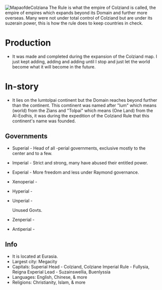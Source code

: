 ![MapaofdeColziana](https://user-images.githubusercontent.com/97926104/203310304-5b619b4d-9ebc-430a-9ffe-3643d20f96aa.png)
The Rule is what the empire of Colziand is called, the empire of empires which expands beyond its Domain and further more overseas. Many were not under total control of Colziand but are under its suzerain power, this is how the rule does to keep countries in check.
# Production #

* It was made and completed during the expansion of the Colziand map. I just kept adding, adding and adding until I stop and just let the world become what it will become in the future.
# In-story #

* It lies on the Iumtolpai continent but the Domain reaches beyond further than the continent. This comtinent was named after "Ium" which means (world) from the Zians and "Tolpai" which means (One Land) from the Al-Eodhis, it was during the expedition of the Colziand Rule that this continent's name was founded.
## Governments

* Superial - Head of all -perial governments, exclusive mostly to the center and to a few.
* Imperial - Strict and strong, many have abused their entitled power.
* Experial - More freedom and less under Raymond governance.
* Xenoperial - 
* Hyperial - 
* Unperial - 

  Unused Govts.
* Zenperial - 
* Antiperial - 
## Info

* It is located at Eurasia. 
* Largest city: Megacity 
* Capitals: Superial Head - Colziand, Colziane
            Imperial Rule - Fullysia, Reigna
            Experial Lead - Suzainswellia, Buenlyssia
* Languages: English, Chinese, & more
* Religions: Christianity, Islam, & more
